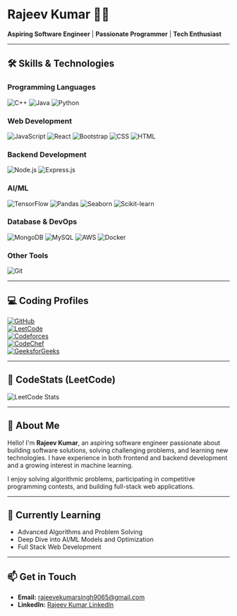 # Rajeev Kumar 👨‍💻  
**Aspiring Software Engineer** | **Passionate Programmer** | **Tech Enthusiast**

---

## 🛠 **Skills & Technologies**
### **Programming Languages**
![C++](https://img.shields.io/badge/-C++-00599C?logo=c%2B%2B&logoColor=white) 
![Java](https://img.shields.io/badge/-Java-007396?logo=java&logoColor=white) 
![Python](https://img.shields.io/badge/-Python-3776AB?logo=python&logoColor=white)

### **Web Development**
![JavaScript](https://img.shields.io/badge/-JavaScript-F7DF1E?logo=javascript&logoColor=black) 
![React](https://img.shields.io/badge/-React-61DAFB?logo=react&logoColor=black) 
![Bootstrap](https://img.shields.io/badge/-Bootstrap-7952B3?logo=bootstrap&logoColor=white) 
![CSS](https://img.shields.io/badge/-CSS-1572B6?logo=css3&logoColor=white) 
![HTML](https://img.shields.io/badge/-HTML-E34F26?logo=html5&logoColor=white)

### **Backend Development**
![Node.js](https://img.shields.io/badge/-Node.js-339933?logo=node.js&logoColor=white) 
![Express.js](https://img.shields.io/badge/-Express.js-000000?logo=express&logoColor=white)

### **AI/ML**
![TensorFlow](https://img.shields.io/badge/-TensorFlow-FF6F00?logo=tensorflow&logoColor=white) 
![Pandas](https://img.shields.io/badge/-Pandas-150458?logo=pandas&logoColor=white) 
![Seaborn](https://img.shields.io/badge/-Seaborn-4C4CFF?logo=python&logoColor=white) 
![Scikit-learn](https://img.shields.io/badge/-Scikit--learn-F7931E?logo=scikit-learn&logoColor=white)

### **Database & DevOps**
![MongoDB](https://img.shields.io/badge/-MongoDB-47A248?logo=mongodb&logoColor=white) 
![MySQL](https://img.shields.io/badge/-MySQL-4479A1?logo=mysql&logoColor=white) 
![AWS](https://img.shields.io/badge/-AWS-232F3E?logo=amazon-aws&logoColor=white) 
![Docker](https://img.shields.io/badge/-Docker-2496ED?logo=docker&logoColor=white)

### **Other Tools**
![Git](https://img.shields.io/badge/-Git-F05032?logo=git&logoColor=white)

---

## 💻 **Coding Profiles**
[![GitHub](https://img.shields.io/badge/GitHub-181717?logo=github&logoColor=white)](https://github.com/rajeevkumar9065)  
[![LeetCode](https://img.shields.io/badge/LeetCode-FFA116?logo=leetcode&logoColor=black)](https://leetcode.com/u/rajeev_18/)  
[![Codeforces](https://img.shields.io/badge/Codeforces-1F8ACB?logo=codeforces&logoColor=white)](https://codeforces.com/profile/rajeevkumarsingh9065)  
[![CodeChef](https://img.shields.io/badge/CodeChef-5B4638?logo=codechef&logoColor=white)](https://www.codechef.com/users/rajeev1_8)  
[![GeeksforGeeks](https://img.shields.io/badge/GeeksforGeeks-0F9D58?logo=geeksforgeeks&logoColor=white)](https://www.geeksforgeeks.org/user/rajeevkumar6tdc/)

---

## 🌟 **CodeStats (LeetCode)**  
![LeetCode Stats](https://leetcode-stats.vercel.app/api?username=rajeev_18&theme=dark)

---

## 💬 **About Me**  
Hello! I'm **Rajeev Kumar**, an aspiring software engineer passionate about building software solutions, solving challenging problems, and learning new technologies. I have experience in both frontend and backend development and a growing interest in machine learning.

I enjoy solving algorithmic problems, participating in competitive programming contests, and building full-stack web applications.

---

## 🧠 **Currently Learning**  
- Advanced Algorithms and Problem Solving  
- Deep Dive into AI/ML Models and Optimization  
- Full Stack Web Development  

---

## 📫 **Get in Touch**  
- **Email:** [rajeevekumarsingh9065@gmail.com](mailto:rajeevkumarsingh9065@gmail.com)  
- **LinkedIn:** [Rajeev Kumar LinkedIn](https://www.linkedin.com/in/rajeevk18/)
